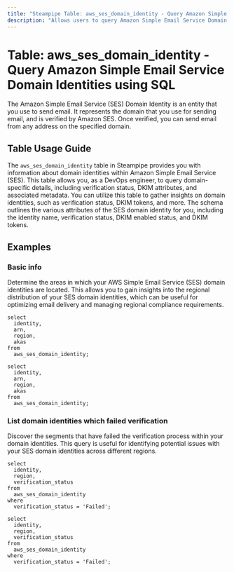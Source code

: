 ```yaml
---
title: "Steampipe Table: aws_ses_domain_identity - Query Amazon Simple Email Service Domain Identities using SQL"
description: "Allows users to query Amazon Simple Email Service Domain Identities. The aws_ses_domain_identity table in Steampipe provides information about domain identities within Amazon Simple Email Service (SES). This table allows DevOps engineers to query domain-specific details, including verification status, DKIM attributes, and associated metadata. Users can utilize this table to gather insights on domain identities, such as verification status, DKIM tokens, and more. The schema outlines the various attributes of the SES domain identity, including the identity name, verification status, DKIM enabled status, and DKIM tokens."
---
```


# Table: aws_ses_domain_identity - Query Amazon Simple Email Service Domain Identities using SQL

The Amazon Simple Email Service (SES) Domain Identity is an entity that you use to send email. It represents the domain that you use for sending email, and is verified by Amazon SES. Once verified, you can send email from any address on the specified domain.

## Table Usage Guide

The `aws_ses_domain_identity` table in Steampipe provides you with information about domain identities within Amazon Simple Email Service (SES). This table allows you, as a DevOps engineer, to query domain-specific details, including verification status, DKIM attributes, and associated metadata. You can utilize this table to gather insights on domain identities, such as verification status, DKIM tokens, and more. The schema outlines the various attributes of the SES domain identity for you, including the identity name, verification status, DKIM enabled status, and DKIM tokens.

## Examples

### Basic info
Determine the areas in which your AWS Simple Email Service (SES) domain identities are located. This allows you to gain insights into the regional distribution of your SES domain identities, which can be useful for optimizing email delivery and managing regional compliance requirements.

```sql+postgres
select
  identity,
  arn,
  region,
  akas
from
  aws_ses_domain_identity;
```

```sql+sqlite
select
  identity,
  arn,
  region,
  akas
from
  aws_ses_domain_identity;
```

### List domain identities which failed verification
Discover the segments that have failed the verification process within your domain identities. This query is useful for identifying potential issues with your SES domain identities across different regions.

```sql+postgres
select
  identity,
  region,
  verification_status
from
  aws_ses_domain_identity
where
  verification_status = 'Failed';
```

```sql+sqlite
select
  identity,
  region,
  verification_status
from
  aws_ses_domain_identity
where
  verification_status = 'Failed';
```